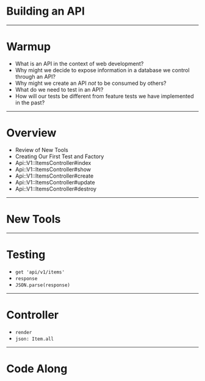 # Building an API

---

# Warmup

* What is an API in the context of web development?
* Why might we decide to expose information in a database we control through an API?
* Why might we create an API *not* to be consumed by others?
* What do we need to test in an API?
* How will our tests be different from feature tests we have implemented in the past?

---

# Overview

* Review of New Tools
* Creating Our First Test and Factory
* Api::V1::ItemsController#index
* Api::V1::ItemsController#show
* Api::V1::ItemsController#create
* Api::V1::ItemsController#update
* Api::V1::ItemsController#destroy

---

# New Tools

---

# Testing

* `get 'api/v1/items'`
* `response`
* `JSON.parse(response)`

---

# Controller

* `render`
* `json: Item.all`

---

# Code Along

